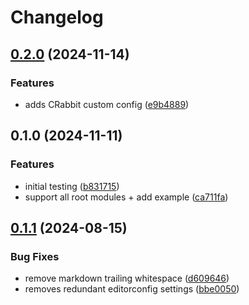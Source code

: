 # Changelog

## [0.2.0](https://github.com/masterpointio/terraform-spacelift-automation/compare/v0.1.0...v0.2.0) (2024-11-14)


### Features

* adds CRabbit custom config ([e9b4889](https://github.com/masterpointio/terraform-spacelift-automation/commit/e9b4889f5d05e390903d01b4485a09c63c0f1af3))

## 0.1.0 (2024-11-11)

### Features

- initial testing ([b831715](https://github.com/masterpointio/terraform-spacelift-automation/commit/b831715cb84960d10e94e23e799eeab6b16656ce))
- support all root modules + add example ([ca711fa](https://github.com/masterpointio/terraform-spacelift-automation/commit/ca711fab4208d79a0870cb2d9e5799e2679f696b))

## [0.1.1](https://github.com/masterpointio/terraform-module-template/compare/0.1.0...v0.1.1) (2024-08-15)

### Bug Fixes

- remove markdown trailing whitespace ([d609646](https://github.com/masterpointio/terraform-module-template/commit/d6096463b916eb536603d4ca3b2f3315e3fec9f2))
- removes redundant editorconfig settings ([bbe0050](https://github.com/masterpointio/terraform-module-template/commit/bbe0050450cece8074f3d9ff5c3bd72ff01d8a1b))
